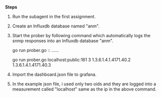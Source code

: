 **Steps**

1. Run the subagent in the first assignment.
2. Create an Influxdb database named "anm".
3. Start the prober by following command which automatically logs the snmp responses into an Influxdb database "anm".
    
    go run prober.go <ip>:<community>:<port> <probing interval> <oid1> <oid2> ......<oidn>

    go run prober.go localhost:public:161 3 1.3.6.1.4.1.4171.40.2 1.3.6.1.4.1.4171.40.3

4. Import the dashboard.json file to grafana.

5. In the example json file, i used only two oids and they are logged into a measurement called "localhost" same as the ip in the above command.

